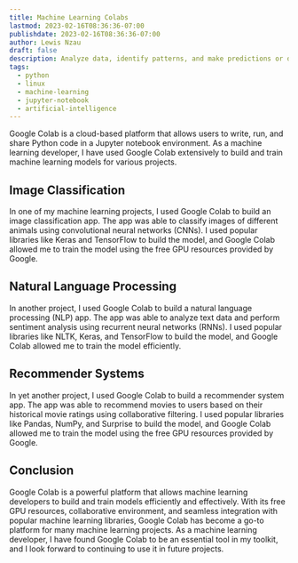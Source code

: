 ```yaml
---
title: Machine Learning Colabs
lastmod: 2023-02-16T08:36:36-07:00
publishdate: 2023-02-16T08:36:36-07:00
author: Lewis Nzau
draft: false
description: Analyze data, identify patterns, and make predictions or decisions without being explicit programming.
tags:
  - python
  - linux
  - machine-learning
  - jupyter-notebook
  - artificial-intelligence
---
```


Google Colab is a cloud-based platform that allows users to write, run, and share Python code in a Jupyter notebook environment. As a machine learning developer, I have used Google Colab extensively to build and train machine learning models for various projects.

## Image Classification

In one of my machine learning projects, I used Google Colab to build an image classification app. The app was able to classify images of different animals using convolutional neural networks (CNNs). I used popular libraries like Keras and TensorFlow to build the model, and Google Colab allowed me to train the model using the free GPU resources provided by Google.

## Natural Language Processing

In another project, I used Google Colab to build a natural language processing (NLP) app. The app was able to analyze text data and perform sentiment analysis using recurrent neural networks (RNNs). I used popular libraries like NLTK, Keras, and TensorFlow to build the model, and Google Colab allowed me to train the model efficiently.

## Recommender Systems

In yet another project, I used Google Colab to build a recommender system app. The app was able to recommend movies to users based on their historical movie ratings using collaborative filtering. I used popular libraries like Pandas, NumPy, and Surprise to build the model, and Google Colab allowed me to train the model using the free GPU resources provided by Google.

## Conclusion

Google Colab is a powerful platform that allows machine learning developers to build and train models efficiently and effectively. With its free GPU resources, collaborative environment, and seamless integration with popular machine learning libraries, Google Colab has become a go-to platform for many machine learning projects. As a machine learning developer, I have found Google Colab to be an essential tool in my toolkit, and I look forward to continuing to use it in future projects.
